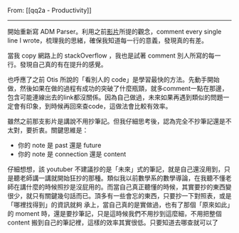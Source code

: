 From: [[qq2a - Productivity]]

---

開始重新寫 ADM Parser。利用之前[影片](https://youtu.be/VCWzQpUwsaw)所提的觀念，comment every single line I wrote，梳理我的思緒，確保我知道每一行的意義，發現真的有差。

當我 copy 網路上的 stackOverflow ，我也是試著 comment 別人所寫的每一行。發現自己真的有在提升的感覺。

也呼應了之前 Otis 所說的「看別人的 code」是學習最快的方法。先動手開始做，然後如果在做的過程有成功的突破了什麼瓶頸，就多comment一點在那邊，包含可能連線出去的link都沒關係。因為自己做過，未來如果再遇到類似的問題一定會有印象，到時候再回來查code，這做法會比較有效率。

雖然之前那支影片是講說不用抄筆記。但我仔細思考後，認為完全不抄筆記還是不太對，要折衷。關鍵思維是：
* 你的 note 是 past 還是 future
* 你的 note 是 connection 還是 content

仔細想想，該 youtuber 不建議抄的是「未來」式的筆記，就是自己還沒用到，只是聽老師講一講就開始狂抄的那種。類似我以前數學系的數學導論，在我聽不懂老師在講什麼的時候照抄是沒屁用的。而當自己真正聽懂的時候，其實要抄的東西變很少，就只有關鍵幾句話而已。頂多有一些會忘的東西，只要抄一下對照表，或是「哪裡找得到」的資訊就夠
承上，當自己真的是實做過，也有了那個「原來如此」的 moment 時，還是要抄筆記，只是這時候我們不用抄到這麼細，不用把整個 content 搬到自己的筆記裡，這樣的效率其實很低。只要知道去哪查就可以了